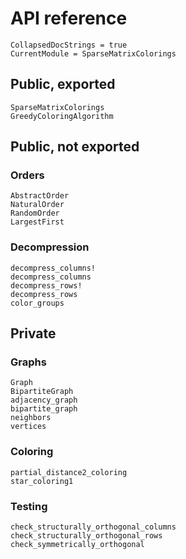 # API reference

```@meta
CollapsedDocStrings = true
CurrentModule = SparseMatrixColorings
```

## Public, exported

```@docs
SparseMatrixColorings
GreedyColoringAlgorithm
```

## Public, not exported

### Orders

```@docs
AbstractOrder
NaturalOrder
RandomOrder
LargestFirst
```

### Decompression

```@docs
decompress_columns!
decompress_columns
decompress_rows!
decompress_rows
color_groups
```

## Private

### Graphs

```@docs
Graph
BipartiteGraph
adjacency_graph
bipartite_graph
neighbors
vertices
```

### Coloring

```@docs
partial_distance2_coloring
star_coloring1
```

### Testing

```@docs
check_structurally_orthogonal_columns
check_structurally_orthogonal_rows
check_symmetrically_orthogonal
```
